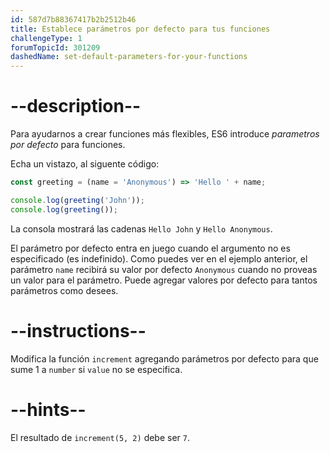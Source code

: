 ```yaml
---
id: 587d7b88367417b2b2512b46
title: Establece parámetros por defecto para tus funciones
challengeType: 1
forumTopicId: 301209
dashedName: set-default-parameters-for-your-functions
---
```


# --description--

Para ayudarnos a crear funciones más flexibles, ES6 introduce <dfn>parametros por defecto</dfn> para funciones.

Echa un vistazo, al siguente código:

```js
const greeting = (name = 'Anonymous') => 'Hello ' + name;

console.log(greeting('John'));
console.log(greeting());
```

La consola mostrará las cadenas `Hello John` y `Hello Anonymous`.

El parámetro por defecto entra en juego cuando el argumento no es especificado (es indefinido). Como puedes ver en el ejemplo anterior, el parámetro `name` recibirá su valor por defecto `Anonymous` cuando no proveas un valor para el parámetro. Puede agregar valores por defecto para tantos parámetros como desees.

# --instructions--

Modifica la función `increment` agregando parámetros por defecto para que sume 1 a `number` si `value` no se especifica.

# --hints--

El resultado de `increment(5, 2)` debe ser `7`.

```js
assert(increment(5, 2) === 7);
```

El resultado de `increment(5)` debe ser `6`.

```js
assert(increment(5) === 6);
```

Un valor de parámetro por defecto de `1` debe utilizarse para `value`.

```js
assert(code.match(/value\s*=\s*1/g));
```

# --seed--

## --seed-contents--

```js
// Only change code below this line
const increment = (number, value) => number + value;
// Only change code above this line
```

# --solutions--

```js
const increment = (number, value = 1) => number + value;
```
